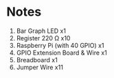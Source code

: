 # Notes
1. Bar Graph LED x1
2. Register 220 Ω x10
4. Raspberry Pi (with 40 GPIO) x1 
5. GPIO Extension Board & Wire x1
6. Breadboard x1
7. Jumper Wire x11